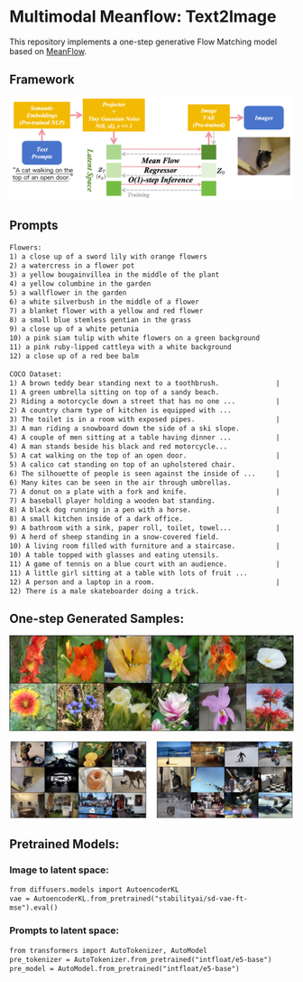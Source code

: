 # Multimodal Meanflow: Text2Image

This repository implements a one-step generative Flow Matching model based on [MeanFlow](https://arxiv.org/abs/2505.13447).
## Framework

![MeanTok](MeanTok.png)

## Prompts
    Flowers:
    1) a close up of a sword lily with orange flowers
    2) a watercress in a flower pot
    3) a yellow bougainvillea in the middle of the plant
    4) a yellow columbine in the garden
    5) a wallflower in the garden
    6) a white silverbush in the middle of a flower
    7) a blanket flower with a yellow and red flower
    8) a small blue stemless gentian in the grass
    9) a close up of a white petunia
    10) a pink siam tulip with white flowers on a green background
    11) a pink ruby-lipped cattleya with a white background
    12) a close up of a red bee balm

    COCO Dataset:
    1) A brown teddy bear standing next to a toothbrush.              |     1) A green umbrella sitting on top of a sandy beach.
    2) Riding a motorcycle down a street that has no one ...          |     2) A country charm type of kitchen is equipped with ...
    3) The toilet is in a room with exposed pipes.                    |     3) A man riding a snowboard down the side of a ski slope.
    4) A couple of men sitting at a table having dinner ...           |     4) A man stands beside his black and red motorcycle...
    5) A cat walking on the top of an open door.                      |     5) A calico cat standing on top of an upholstered chair.
    6) The silhouette of people is seen against the inside of ...     |     6) Many kites can be seen in the air through umbrellas.
    7) A donut on a plate with a fork and knife.                      |     7) A baseball player holding a wooden bat standing.
    8) A black dog running in a pen with a horse.                     |     8) A small kitchen inside of a dark office.
    9) A bathroom with a sink, paper roll, toilet, towel...           |     9) A herd of sheep standing in a snow-covered field.
    10) A living room filled with furniture and a staircase.          |     10) A table topped with glasses and eating utensils.
    11) A game of tennis on a blue court with an audience.            |     11) A little girl sitting at a table with lots of fruit ...
    12) A person and a laptop in a room.                              |     12) There is a male skateboarder doing a trick.
    

    
## One-step Generated Samples:
![Samples](Samples.png)

![Samples2](Samples2.png)

## Pretrained Models:
### Image to latent space:
```
from diffusers.models import AutoencoderKL
vae = AutoencoderKL.from_pretrained("stabilityai/sd-vae-ft-mse").eval()
```
### Prompts to latent space:
```
from transformers import AutoTokenizer, AutoModel
pre_tokenizer = AutoTokenizer.from_pretrained("intfloat/e5-base")
pre_model = AutoModel.from_pretrained("intfloat/e5-base")
```


